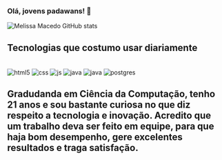 ### Olá, jovens padawans! 👋

![Melissa Macedo GitHub stats](https://github-readme-stats.vercel.app/api?username=MelissaMacedo&show_icons=true&theme=dracula)

## Tecnologias que costumo usar diariamente

<div style="display: inline_block"><br/>
  <img align="center" alt="html5" src="https://img.shields.io/badge/HTML5-E34F26?style=for-the-badge&logo=html5&logoColor=white" />
  <img align="center" alt="css" src="https://img.shields.io/badge/CSS3-1572B6?style=for-the-badge&logo=css3&logoColor=white" />
  <img align="center" alt="js" src="https://img.shields.io/badge/JavaScript-F7DF1E?style=for-the-badge&logo=javascript&logoColor=black" />
 <img align="center" alt="java" src="https://img.shields.io/badge/Java-ED8B00?style=for-the-badge&logo=java&logoColor=white" />
  <img align="center" alt="java" src="https://img.shields.io/badge/Bootstrap-563D7C?style=for-the-badge&logo=bootstrap&logoColor=white" />
  <img align="center" alt="postgres" src="https://img.shields.io/badge/PostgreSQL-316192?style=for-the-badge&logo=postgresql&logoColor=white" />
  
## Gradudanda em Ciência da Computação, tenho 21 anos e sou bastante curiosa no que diz respeito a tecnologia e inovação. Acredito que um trabalho deva ser feito em equipe, para que haja bom desempenho, gere excelentes resultados e traga satisfação. 
